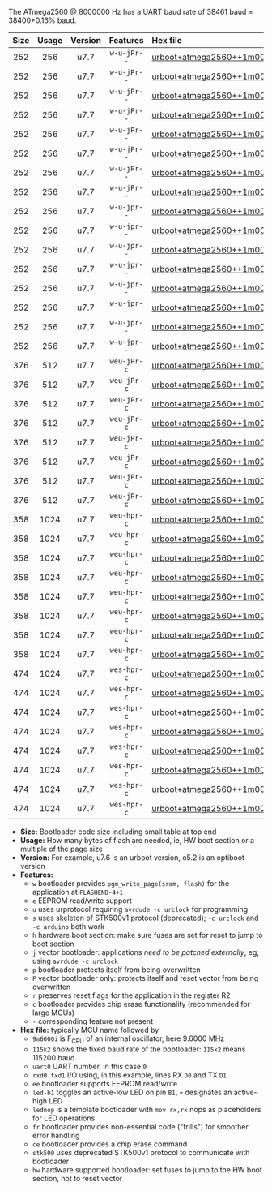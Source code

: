 The ATmega2560 @ 8000000 Hz has a UART baud rate of 38461 baud = 38400+0.16% baud.

|Size|Usage|Version|Features|Hex file|
|:-:|:-:|:-:|:-:|:--|
|252|256|u7.7|`w-u-jPr--`|[urboot+atmega2560++1m0000i++++4k8_uart0_rxe0_txe1_led+b7.hex](https://raw.githubusercontent.com/stefanrueger/urboot.hex/main/mcus/atmega2560/internal_oscillator/fint++1m0000_Hz/br++++4k8_bps/urboot+atmega2560++1m0000i++++4k8_uart0_rxe0_txe1_led+b7.hex)|
|252|256|u7.7|`w-u-jPr--`|[urboot+atmega2560++1m0000i++++4k8_uart0_rxe0_txe1_lednop.hex](https://raw.githubusercontent.com/stefanrueger/urboot.hex/main/mcus/atmega2560/internal_oscillator/fint++1m0000_Hz/br++++4k8_bps/urboot+atmega2560++1m0000i++++4k8_uart0_rxe0_txe1_lednop.hex)|
|252|256|u7.7|`w-u-jPr--`|[urboot+atmega2560++1m0000i++++4k8_uart1_rxd2_txd3_led+b7.hex](https://raw.githubusercontent.com/stefanrueger/urboot.hex/main/mcus/atmega2560/internal_oscillator/fint++1m0000_Hz/br++++4k8_bps/urboot+atmega2560++1m0000i++++4k8_uart1_rxd2_txd3_led+b7.hex)|
|252|256|u7.7|`w-u-jPr--`|[urboot+atmega2560++1m0000i++++4k8_uart1_rxd2_txd3_lednop.hex](https://raw.githubusercontent.com/stefanrueger/urboot.hex/main/mcus/atmega2560/internal_oscillator/fint++1m0000_Hz/br++++4k8_bps/urboot+atmega2560++1m0000i++++4k8_uart1_rxd2_txd3_lednop.hex)|
|252|256|u7.7|`w-u-jPr--`|[urboot+atmega2560++1m0000i++++4k8_uart2_rxh0_txh1_led+b7.hex](https://raw.githubusercontent.com/stefanrueger/urboot.hex/main/mcus/atmega2560/internal_oscillator/fint++1m0000_Hz/br++++4k8_bps/urboot+atmega2560++1m0000i++++4k8_uart2_rxh0_txh1_led+b7.hex)|
|252|256|u7.7|`w-u-jPr--`|[urboot+atmega2560++1m0000i++++4k8_uart2_rxh0_txh1_lednop.hex](https://raw.githubusercontent.com/stefanrueger/urboot.hex/main/mcus/atmega2560/internal_oscillator/fint++1m0000_Hz/br++++4k8_bps/urboot+atmega2560++1m0000i++++4k8_uart2_rxh0_txh1_lednop.hex)|
|252|256|u7.7|`w-u-jPr--`|[urboot+atmega2560++1m0000i++++4k8_uart3_rxj0_txj1_led+b7.hex](https://raw.githubusercontent.com/stefanrueger/urboot.hex/main/mcus/atmega2560/internal_oscillator/fint++1m0000_Hz/br++++4k8_bps/urboot+atmega2560++1m0000i++++4k8_uart3_rxj0_txj1_led+b7.hex)|
|252|256|u7.7|`w-u-jPr--`|[urboot+atmega2560++1m0000i++++4k8_uart3_rxj0_txj1_lednop.hex](https://raw.githubusercontent.com/stefanrueger/urboot.hex/main/mcus/atmega2560/internal_oscillator/fint++1m0000_Hz/br++++4k8_bps/urboot+atmega2560++1m0000i++++4k8_uart3_rxj0_txj1_lednop.hex)|
|252|256|u7.7|`w-u-jpr--`|[urboot+atmega2560++1m0000i++++4k8_uart0_rxe0_txe1_led+b7_fr.hex](https://raw.githubusercontent.com/stefanrueger/urboot.hex/main/mcus/atmega2560/internal_oscillator/fint++1m0000_Hz/br++++4k8_bps/urboot+atmega2560++1m0000i++++4k8_uart0_rxe0_txe1_led+b7_fr.hex)|
|252|256|u7.7|`w-u-jpr--`|[urboot+atmega2560++1m0000i++++4k8_uart0_rxe0_txe1_lednop_fr.hex](https://raw.githubusercontent.com/stefanrueger/urboot.hex/main/mcus/atmega2560/internal_oscillator/fint++1m0000_Hz/br++++4k8_bps/urboot+atmega2560++1m0000i++++4k8_uart0_rxe0_txe1_lednop_fr.hex)|
|252|256|u7.7|`w-u-jpr--`|[urboot+atmega2560++1m0000i++++4k8_uart1_rxd2_txd3_led+b7_fr.hex](https://raw.githubusercontent.com/stefanrueger/urboot.hex/main/mcus/atmega2560/internal_oscillator/fint++1m0000_Hz/br++++4k8_bps/urboot+atmega2560++1m0000i++++4k8_uart1_rxd2_txd3_led+b7_fr.hex)|
|252|256|u7.7|`w-u-jpr--`|[urboot+atmega2560++1m0000i++++4k8_uart1_rxd2_txd3_lednop_fr.hex](https://raw.githubusercontent.com/stefanrueger/urboot.hex/main/mcus/atmega2560/internal_oscillator/fint++1m0000_Hz/br++++4k8_bps/urboot+atmega2560++1m0000i++++4k8_uart1_rxd2_txd3_lednop_fr.hex)|
|252|256|u7.7|`w-u-jpr--`|[urboot+atmega2560++1m0000i++++4k8_uart2_rxh0_txh1_led+b7_fr.hex](https://raw.githubusercontent.com/stefanrueger/urboot.hex/main/mcus/atmega2560/internal_oscillator/fint++1m0000_Hz/br++++4k8_bps/urboot+atmega2560++1m0000i++++4k8_uart2_rxh0_txh1_led+b7_fr.hex)|
|252|256|u7.7|`w-u-jpr--`|[urboot+atmega2560++1m0000i++++4k8_uart2_rxh0_txh1_lednop_fr.hex](https://raw.githubusercontent.com/stefanrueger/urboot.hex/main/mcus/atmega2560/internal_oscillator/fint++1m0000_Hz/br++++4k8_bps/urboot+atmega2560++1m0000i++++4k8_uart2_rxh0_txh1_lednop_fr.hex)|
|252|256|u7.7|`w-u-jpr--`|[urboot+atmega2560++1m0000i++++4k8_uart3_rxj0_txj1_led+b7_fr.hex](https://raw.githubusercontent.com/stefanrueger/urboot.hex/main/mcus/atmega2560/internal_oscillator/fint++1m0000_Hz/br++++4k8_bps/urboot+atmega2560++1m0000i++++4k8_uart3_rxj0_txj1_led+b7_fr.hex)|
|252|256|u7.7|`w-u-jpr--`|[urboot+atmega2560++1m0000i++++4k8_uart3_rxj0_txj1_lednop_fr.hex](https://raw.githubusercontent.com/stefanrueger/urboot.hex/main/mcus/atmega2560/internal_oscillator/fint++1m0000_Hz/br++++4k8_bps/urboot+atmega2560++1m0000i++++4k8_uart3_rxj0_txj1_lednop_fr.hex)|
|376|512|u7.7|`weu-jPr-c`|[urboot+atmega2560++1m0000i++++4k8_uart0_rxe0_txe1_ee_led+b7_fr_ce.hex](https://raw.githubusercontent.com/stefanrueger/urboot.hex/main/mcus/atmega2560/internal_oscillator/fint++1m0000_Hz/br++++4k8_bps/urboot+atmega2560++1m0000i++++4k8_uart0_rxe0_txe1_ee_led+b7_fr_ce.hex)|
|376|512|u7.7|`weu-jPr-c`|[urboot+atmega2560++1m0000i++++4k8_uart0_rxe0_txe1_ee_lednop_fr_ce.hex](https://raw.githubusercontent.com/stefanrueger/urboot.hex/main/mcus/atmega2560/internal_oscillator/fint++1m0000_Hz/br++++4k8_bps/urboot+atmega2560++1m0000i++++4k8_uart0_rxe0_txe1_ee_lednop_fr_ce.hex)|
|376|512|u7.7|`weu-jPr-c`|[urboot+atmega2560++1m0000i++++4k8_uart1_rxd2_txd3_ee_led+b7_fr_ce.hex](https://raw.githubusercontent.com/stefanrueger/urboot.hex/main/mcus/atmega2560/internal_oscillator/fint++1m0000_Hz/br++++4k8_bps/urboot+atmega2560++1m0000i++++4k8_uart1_rxd2_txd3_ee_led+b7_fr_ce.hex)|
|376|512|u7.7|`weu-jPr-c`|[urboot+atmega2560++1m0000i++++4k8_uart1_rxd2_txd3_ee_lednop_fr_ce.hex](https://raw.githubusercontent.com/stefanrueger/urboot.hex/main/mcus/atmega2560/internal_oscillator/fint++1m0000_Hz/br++++4k8_bps/urboot+atmega2560++1m0000i++++4k8_uart1_rxd2_txd3_ee_lednop_fr_ce.hex)|
|376|512|u7.7|`weu-jPr-c`|[urboot+atmega2560++1m0000i++++4k8_uart2_rxh0_txh1_ee_led+b7_fr_ce.hex](https://raw.githubusercontent.com/stefanrueger/urboot.hex/main/mcus/atmega2560/internal_oscillator/fint++1m0000_Hz/br++++4k8_bps/urboot+atmega2560++1m0000i++++4k8_uart2_rxh0_txh1_ee_led+b7_fr_ce.hex)|
|376|512|u7.7|`weu-jPr-c`|[urboot+atmega2560++1m0000i++++4k8_uart2_rxh0_txh1_ee_lednop_fr_ce.hex](https://raw.githubusercontent.com/stefanrueger/urboot.hex/main/mcus/atmega2560/internal_oscillator/fint++1m0000_Hz/br++++4k8_bps/urboot+atmega2560++1m0000i++++4k8_uart2_rxh0_txh1_ee_lednop_fr_ce.hex)|
|376|512|u7.7|`weu-jPr-c`|[urboot+atmega2560++1m0000i++++4k8_uart3_rxj0_txj1_ee_led+b7_fr_ce.hex](https://raw.githubusercontent.com/stefanrueger/urboot.hex/main/mcus/atmega2560/internal_oscillator/fint++1m0000_Hz/br++++4k8_bps/urboot+atmega2560++1m0000i++++4k8_uart3_rxj0_txj1_ee_led+b7_fr_ce.hex)|
|376|512|u7.7|`weu-jPr-c`|[urboot+atmega2560++1m0000i++++4k8_uart3_rxj0_txj1_ee_lednop_fr_ce.hex](https://raw.githubusercontent.com/stefanrueger/urboot.hex/main/mcus/atmega2560/internal_oscillator/fint++1m0000_Hz/br++++4k8_bps/urboot+atmega2560++1m0000i++++4k8_uart3_rxj0_txj1_ee_lednop_fr_ce.hex)|
|358|1024|u7.7|`weu-hpr-c`|[urboot+atmega2560++1m0000i++++4k8_uart0_rxe0_txe1_ee_led+b7_fr_ce_hw.hex](https://raw.githubusercontent.com/stefanrueger/urboot.hex/main/mcus/atmega2560/internal_oscillator/fint++1m0000_Hz/br++++4k8_bps/urboot+atmega2560++1m0000i++++4k8_uart0_rxe0_txe1_ee_led+b7_fr_ce_hw.hex)|
|358|1024|u7.7|`weu-hpr-c`|[urboot+atmega2560++1m0000i++++4k8_uart0_rxe0_txe1_ee_lednop_fr_ce_hw.hex](https://raw.githubusercontent.com/stefanrueger/urboot.hex/main/mcus/atmega2560/internal_oscillator/fint++1m0000_Hz/br++++4k8_bps/urboot+atmega2560++1m0000i++++4k8_uart0_rxe0_txe1_ee_lednop_fr_ce_hw.hex)|
|358|1024|u7.7|`weu-hpr-c`|[urboot+atmega2560++1m0000i++++4k8_uart1_rxd2_txd3_ee_led+b7_fr_ce_hw.hex](https://raw.githubusercontent.com/stefanrueger/urboot.hex/main/mcus/atmega2560/internal_oscillator/fint++1m0000_Hz/br++++4k8_bps/urboot+atmega2560++1m0000i++++4k8_uart1_rxd2_txd3_ee_led+b7_fr_ce_hw.hex)|
|358|1024|u7.7|`weu-hpr-c`|[urboot+atmega2560++1m0000i++++4k8_uart1_rxd2_txd3_ee_lednop_fr_ce_hw.hex](https://raw.githubusercontent.com/stefanrueger/urboot.hex/main/mcus/atmega2560/internal_oscillator/fint++1m0000_Hz/br++++4k8_bps/urboot+atmega2560++1m0000i++++4k8_uart1_rxd2_txd3_ee_lednop_fr_ce_hw.hex)|
|358|1024|u7.7|`weu-hpr-c`|[urboot+atmega2560++1m0000i++++4k8_uart2_rxh0_txh1_ee_led+b7_fr_ce_hw.hex](https://raw.githubusercontent.com/stefanrueger/urboot.hex/main/mcus/atmega2560/internal_oscillator/fint++1m0000_Hz/br++++4k8_bps/urboot+atmega2560++1m0000i++++4k8_uart2_rxh0_txh1_ee_led+b7_fr_ce_hw.hex)|
|358|1024|u7.7|`weu-hpr-c`|[urboot+atmega2560++1m0000i++++4k8_uart2_rxh0_txh1_ee_lednop_fr_ce_hw.hex](https://raw.githubusercontent.com/stefanrueger/urboot.hex/main/mcus/atmega2560/internal_oscillator/fint++1m0000_Hz/br++++4k8_bps/urboot+atmega2560++1m0000i++++4k8_uart2_rxh0_txh1_ee_lednop_fr_ce_hw.hex)|
|358|1024|u7.7|`weu-hpr-c`|[urboot+atmega2560++1m0000i++++4k8_uart3_rxj0_txj1_ee_led+b7_fr_ce_hw.hex](https://raw.githubusercontent.com/stefanrueger/urboot.hex/main/mcus/atmega2560/internal_oscillator/fint++1m0000_Hz/br++++4k8_bps/urboot+atmega2560++1m0000i++++4k8_uart3_rxj0_txj1_ee_led+b7_fr_ce_hw.hex)|
|358|1024|u7.7|`weu-hpr-c`|[urboot+atmega2560++1m0000i++++4k8_uart3_rxj0_txj1_ee_lednop_fr_ce_hw.hex](https://raw.githubusercontent.com/stefanrueger/urboot.hex/main/mcus/atmega2560/internal_oscillator/fint++1m0000_Hz/br++++4k8_bps/urboot+atmega2560++1m0000i++++4k8_uart3_rxj0_txj1_ee_lednop_fr_ce_hw.hex)|
|474|1024|u7.7|`wes-hpr-c`|[urboot+atmega2560++1m0000i++++4k8_uart0_rxe0_txe1_ee_led+b7_fr_ce_stk500_hw.hex](https://raw.githubusercontent.com/stefanrueger/urboot.hex/main/mcus/atmega2560/internal_oscillator/fint++1m0000_Hz/br++++4k8_bps/urboot+atmega2560++1m0000i++++4k8_uart0_rxe0_txe1_ee_led+b7_fr_ce_stk500_hw.hex)|
|474|1024|u7.7|`wes-hpr-c`|[urboot+atmega2560++1m0000i++++4k8_uart0_rxe0_txe1_ee_lednop_fr_ce_stk500_hw.hex](https://raw.githubusercontent.com/stefanrueger/urboot.hex/main/mcus/atmega2560/internal_oscillator/fint++1m0000_Hz/br++++4k8_bps/urboot+atmega2560++1m0000i++++4k8_uart0_rxe0_txe1_ee_lednop_fr_ce_stk500_hw.hex)|
|474|1024|u7.7|`wes-hpr-c`|[urboot+atmega2560++1m0000i++++4k8_uart1_rxd2_txd3_ee_led+b7_fr_ce_stk500_hw.hex](https://raw.githubusercontent.com/stefanrueger/urboot.hex/main/mcus/atmega2560/internal_oscillator/fint++1m0000_Hz/br++++4k8_bps/urboot+atmega2560++1m0000i++++4k8_uart1_rxd2_txd3_ee_led+b7_fr_ce_stk500_hw.hex)|
|474|1024|u7.7|`wes-hpr-c`|[urboot+atmega2560++1m0000i++++4k8_uart1_rxd2_txd3_ee_lednop_fr_ce_stk500_hw.hex](https://raw.githubusercontent.com/stefanrueger/urboot.hex/main/mcus/atmega2560/internal_oscillator/fint++1m0000_Hz/br++++4k8_bps/urboot+atmega2560++1m0000i++++4k8_uart1_rxd2_txd3_ee_lednop_fr_ce_stk500_hw.hex)|
|474|1024|u7.7|`wes-hpr-c`|[urboot+atmega2560++1m0000i++++4k8_uart2_rxh0_txh1_ee_led+b7_fr_ce_stk500_hw.hex](https://raw.githubusercontent.com/stefanrueger/urboot.hex/main/mcus/atmega2560/internal_oscillator/fint++1m0000_Hz/br++++4k8_bps/urboot+atmega2560++1m0000i++++4k8_uart2_rxh0_txh1_ee_led+b7_fr_ce_stk500_hw.hex)|
|474|1024|u7.7|`wes-hpr-c`|[urboot+atmega2560++1m0000i++++4k8_uart2_rxh0_txh1_ee_lednop_fr_ce_stk500_hw.hex](https://raw.githubusercontent.com/stefanrueger/urboot.hex/main/mcus/atmega2560/internal_oscillator/fint++1m0000_Hz/br++++4k8_bps/urboot+atmega2560++1m0000i++++4k8_uart2_rxh0_txh1_ee_lednop_fr_ce_stk500_hw.hex)|
|474|1024|u7.7|`wes-hpr-c`|[urboot+atmega2560++1m0000i++++4k8_uart3_rxj0_txj1_ee_led+b7_fr_ce_stk500_hw.hex](https://raw.githubusercontent.com/stefanrueger/urboot.hex/main/mcus/atmega2560/internal_oscillator/fint++1m0000_Hz/br++++4k8_bps/urboot+atmega2560++1m0000i++++4k8_uart3_rxj0_txj1_ee_led+b7_fr_ce_stk500_hw.hex)|
|474|1024|u7.7|`wes-hpr-c`|[urboot+atmega2560++1m0000i++++4k8_uart3_rxj0_txj1_ee_lednop_fr_ce_stk500_hw.hex](https://raw.githubusercontent.com/stefanrueger/urboot.hex/main/mcus/atmega2560/internal_oscillator/fint++1m0000_Hz/br++++4k8_bps/urboot+atmega2560++1m0000i++++4k8_uart3_rxj0_txj1_ee_lednop_fr_ce_stk500_hw.hex)|

- **Size:** Bootloader code size including small table at top end
- **Usage:** How many bytes of flash are needed, ie, HW boot section or a multiple of the page size
- **Version:** For example, u7.6 is an urboot version, o5.2 is an optiboot version
- **Features:**
  + `w` bootloader provides `pgm_write_page(sram, flash)` for the application at `FLASHEND-4+1`
  + `e` EEPROM read/write support
  + `u` uses urprotocol requiring `avrdude -c urclock` for programming
  + `s` uses skeleton of STK500v1 protocol (deprecated); `-c urclock` and `-c arduino` both work
  + `h` hardware boot section: make sure fuses are set for reset to jump to boot section
  + `j` vector bootloader: applications *need to be patched externally*, eg, using `avrdude -c urclock`
  + `p` bootloader protects itself from being overwritten
  + `P` vector bootloader only: protects itself and reset vector from being overwritten
  + `r` preserves reset flags for the application in the register R2
  + `c` bootloader provides chip erase functionality (recommended for large MCUs)
  + `-` corresponding feature not present
- **Hex file:** typically MCU name followed by
  + `9m6000i` is F<sub>CPU</sub> of an internal oscillator, here 9.6000 MHz
  + `115k2` shows the fixed baud rate of the bootloader: `115k2` means 115200 baud
  + `uart0` UART number, in this case `0`
  + `rxd0 txd1` I/O using, in this example, lines RX `D0` and TX `D1`
  + `ee` bootloader supports EEPROM read/write
  + `led-b1` toggles an active-low LED on pin `B1`, `+` designates an active-high LED
  + `lednop` is a template bootloader with `mov rx,rx` nops as placeholders for LED operations
  + `fr` bootloader provides non-essential code ("frills") for smoother error handling
  + `ce` bootloader provides a chip erase command
  + `stk500` uses deprecated STK500v1 protocol to communicate with bootloader
  + `hw` hardware supported bootloader: set fuses to jump to the HW boot section, not to reset vector
